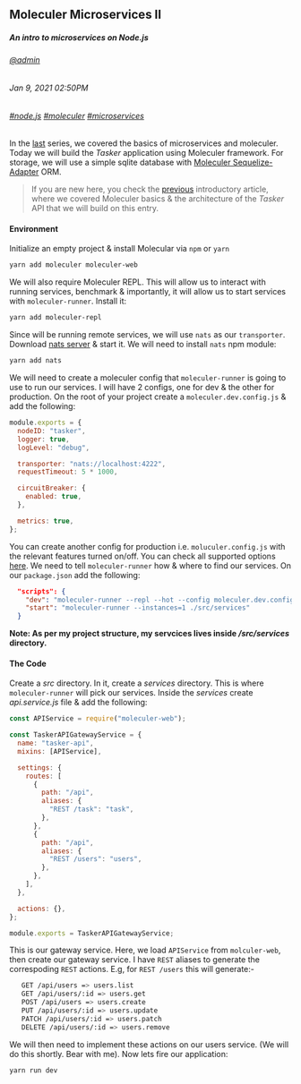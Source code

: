 ## Moleculer Microservices II
##### *An intro to microservices on Node.js*
###### [@admin](/whoami)
###### Jan 9, 2021 02:50PM
###### [#node.js]() [#moleculer]() [#microservices]()

In the [last](/blog/moleculer-microservices-i) series, we covered the basics of microservices and moleculer. Today we will build the *Tasker* application using Moleculer framework. For storage, we will use a simple sqlite database with [Moleculer Sequelize-Adapter](https://www.npmjs.com/package/moleculer-db-adapter-sequelize) ORM. 
> If you are new here, you check the [previous](/blog/moleculer-microservices-i) introductory article, where we covered Moleculer basics &amp; the architecture of the *Tasker* API that we will build on this entry.

#### Environment

Initialize an empty project &amp; install Molecular via `npm` or `yarn`

```sh
yarn add moleculer moleculer-web
```

We will also require Moleculer REPL. This will allow us to interact with running services, benchmark &amp; importantly, it will allow us to start services with `moleculer-runner`. Install it:

```sh
yarn add moleculer-repl
```
Since will be running remote services, we will use `nats` as our `transporter`. Download [nats server](https://nats.io/) &amp; start it. We will need to install `nats` npm module:

```sh
yarn add nats
```
We will need to create a moleculer config that `moleculer-runner` is going to use to run our services. I will have 2 configs, one for dev &amp; the other for production. On the root of your project create a `moleculer.dev.config.js` &amp; add the following:

```js
module.exports = {
  nodeID: "tasker",
  logger: true,
  logLevel: "debug",

  transporter: "nats://localhost:4222",
  requestTimeout: 5 * 1000,

  circuitBreaker: {
    enabled: true,
  },

  metrics: true,
};
```
You can create another config for production i.e. `moluculer.config.js` with the relevant features turned on/off. You can check all supported options [here](https://moleculer.services/docs/0.14/configuration.html).
We need to tell `moleculer-runner` how &amp; where to find our services. On our `package.json` add the following:

```json
  "scripts": {
    "dev": "moleculer-runner --repl --hot --config moleculer.dev.config.js ./src/services",
    "start": "moleculer-runner --instances=1 ./src/services"
  }
```


**Note: As per my project structure, my servcices lives inside */src/services* directory.**

#### The Code

Create a *src* directory. In it, create a *services* directory. This is where `moleculer-runner` will pick our services. Inside the *services* create *api.service.js* file &amp; add the following:

```js
const APIService = require("moleculer-web");

const TaskerAPIGatewayService = {
  name: "tasker-api",
  mixins: [APIService],

  settings: {
    routes: [
      {
        path: "/api",
        aliases: {
          "REST /task": "task",
        },
      },
      {
        path: "/api",
        aliases: {
          "REST /users": "users",
        },
      },
    ],
  },

  actions: {},
};

module.exports = TaskerAPIGatewayService;
```

This is our gateway service. Here, we load `APIService` from `molculer-web`, then create our gateway service. I have `REST` aliases to generate the correspoding `REST` actions. E.g, for `REST /users` this will generate:-

```sh
   GET /api/users => users.list
   GET /api/users/:id => users.get
   POST /api/users => users.create
   PUT /api/users/:id => users.update
   PATCH /api/users/:id => users.patch
   DELETE /api/users/:id => users.remove
```

We will then need to implement these actions on our users service. (We will do this shortly. Bear with me). Now lets fire our application:

```sh
yarn run dev
```
